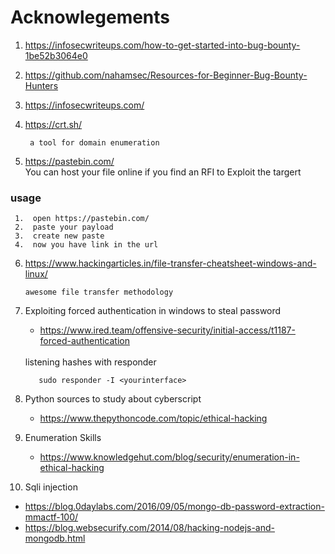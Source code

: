 # Acknowlegements
  1. https://infosecwriteups.com/how-to-get-started-into-bug-bounty-1be52b3064e0
  2. https://github.com/nahamsec/Resources-for-Beginner-Bug-Bounty-Hunters
  3. https://infosecwriteups.com/
  4. https://crt.sh/ 
         
          a tool for domain enumeration
  5. https://pastebin.com/ <br>
    You can host your file online if you find an RFI to Exploit the targert
    
   ### usage
     1.  open https://pastebin.com/
     2.  paste your payload
     3.  create new paste 
     4.  now you have link in the url
   6. https://www.hackingarticles.in/file-transfer-cheatsheet-windows-and-linux/
            
          awesome file transfer methodology
   7. Exploiting forced authentication in windows to steal password 
      * https://www.ired.team/offensive-security/initial-access/t1187-forced-authentication
      <br>
       listening hashes with responder
                 
             sudo responder -I <yourinterface>
8. Python sources to study about cyberscript

      * https://www.thepythoncode.com/topic/ethical-hacking
9. Enumeration Skills
     * https://www.knowledgehut.com/blog/security/enumeration-in-ethical-hacking
10. Sqli injection
   * https://blog.0daylabs.com/2016/09/05/mongo-db-password-extraction-mmactf-100/
   * https://blog.websecurify.com/2014/08/hacking-nodejs-and-mongodb.html
